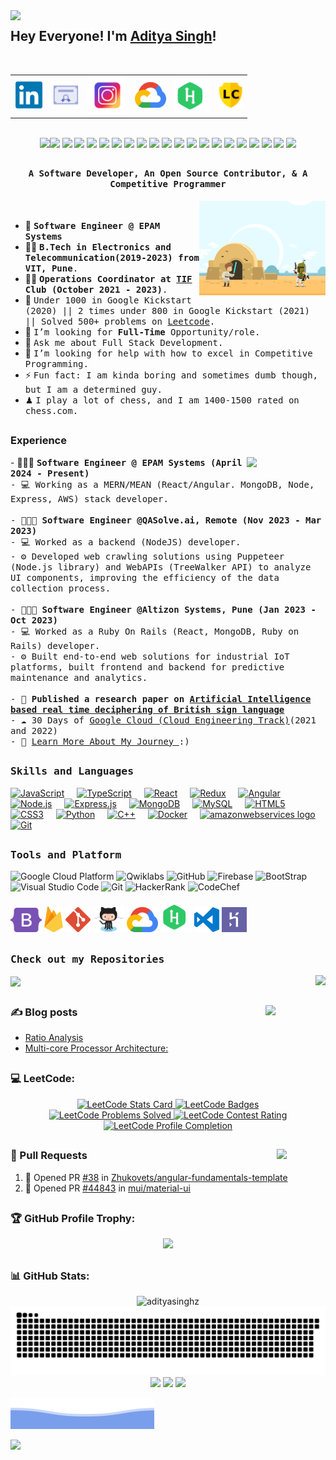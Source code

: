 
<img src="https://user-images.githubusercontent.com/74038190/229223156-0cbdaba9-3128-4d8e-8719-b6b4cf741b67.gif" width="50" align="left">
<h2>Hey Everyone! I'm <a href="https://github.com/adityasinghz">Aditya Singh</a>!</h2>

<br>

<table>
  <tr>
    <td align="center"><a href="https://www.linkedin.com/in/adityasinghz/"><img src="https://github.com/adityasinghz/adityasinghz/blob/main/imgs/linkedin-original.svg" width="45px" height="auto" /></a></td>
    <td align="center"><a href="https://linktr.ee/adityasinghz"><img src="https://github.com/adityasinghz/adityasinghz/blob/main/imgs/icons8-certificate-48.png" width="45px" height="auto" /></a></td>
    <td align="center"><a href="https://www.instagram.com/adityasinghz/"><img src="https://github.com/adityasinghz/adityasinghz/blob/main/imgs/instagram.svg" width="60px" height="auto" /></a></td>
    <td align="center"><a href="https://www.cloudskillsboost.google/public_profiles/2ff25928-f3d7-440a-a90f-ddec4b61fbb8"><img src="https://github.com/adityasinghz/adityasinghz/blob/main/imgs/google-cloud-1.svg" width="50px" height="auto" /></a></td>
    <td align="center"><a href="https://www.hackerrank.com/adityasinghz"><img src="https://github.com/adityasinghz/adityasinghz/blob/main/imgs/hackerrank.svg" width="55px" height="auto" /></a></td>
    <td align="center"><a href="https://leetcode.com/u/adityasinghz/"><img src="https://github.com/adityasinghz/adityasinghz/blob/main/imgs/leetcode-logo.png" width="40px" height="auto" /></a></td>
  </tr>
</table>






<br>
<div align="center">
<img src="https://user-images.githubusercontent.com/74038190/212257454-16e3712e-945a-4ca2-b238-408ad0bf87e6.gif" width="100"><img src="https://user-images.githubusercontent.com/74038190/212257472-08e52665-c503-4bd9-aa20-f5a4dae769b5.gif" width="100">
<img src="https://user-images.githubusercontent.com/74038190/212257468-1e9a91f1-b626-4baa-b15d-5c385dfa7ed2.gif" width="100">
<img src="https://user-images.githubusercontent.com/74038190/212257465-7ce8d493-cac5-494e-982a-5a9deb852c4b.gif" width="100">
<img src="https://user-images.githubusercontent.com/74038190/212257463-4d082cb4-7483-4eaf-bc25-6dde2628aabd.gif" width="100">
<img src="https://user-images.githubusercontent.com/74038190/212257460-738ff738-247f-4445-a718-cdd0ca76e2db.gif" width="100">
<img src="https://user-images.githubusercontent.com/74038190/212257467-871d32b7-e401-42e8-a166-fcfd7baa4c6b.gif" width="100">
<img src="https://user-images.githubusercontent.com/74038190/212281756-450d3ffa-9335-4b98-a965-db8a18fee927.gif" width="100">
<img src="https://user-images.githubusercontent.com/74038190/212280805-9bcb336b-8c55-46a8-abf8-ff286ab55472.gif" width="100">
<img src="https://user-images.githubusercontent.com/74038190/212280823-79088828-a258-4a4d-8d6c-96315d5a07af.gif" width="100">
<img src="https://user-images.githubusercontent.com/74038190/212281763-e6ecd7ef-c4aa-45b6-a97c-f33f6bb592bd.gif" width="100">
<img src="https://user-images.githubusercontent.com/74038190/212281775-b468df30-4edc-4bf8-a4ee-f52e1aaddc86.gif" width="100">
<img src="https://user-images.githubusercontent.com/74038190/212281780-0afd9616-8310-46e9-a898-c4f5269f1387.gif" width="100">
  
<img src="https://github.com/Anmol-Baranwal/Cool-GIFs-For-GitHub/assets/74038190/1a797f46-efe4-41e6-9e75-5303e1bbcbfa" width="100">
<img src="https://github.com/Anmol-Baranwal/Cool-GIFs-For-GitHub/assets/74038190/29fd6286-4e7b-4d6c-818f-c4765d5e39a9" width="100">
<img src="https://github.com/Anmol-Baranwal/Cool-GIFs-For-GitHub/assets/74038190/67f477ed-6624-42da-99f0-1a7b1a16eecb" width="100">
<img src="https://github.com/Anmol-Baranwal/Cool-GIFs-For-GitHub/assets/74038190/3c16d4f2-b757-4c70-8f42-43d5dddd2c36" width="100">
<img src="https://github.com/Anmol-Baranwal/Cool-GIFs-For-GitHub/assets/74038190/3fb2cdf6-8920-462e-87a4-95af376418aa" width="100">
<img src="https://github.com/Anmol-Baranwal/Cool-GIFs-For-GitHub/assets/74038190/de038172-e903-4951-926c-755878deb0b4" width="100">
<img src="https://github.com/Anmol-Baranwal/Cool-GIFs-For-GitHub/assets/74038190/398b19b1-9aae-4c1f-8bc0-d172a2c08d68" width="100">
<img src="https://github.com/Anmol-Baranwal/Cool-GIFs-For-GitHub/assets/74038190/e0d299f2-767c-4c21-bd49-90f2a19f1a78" width="100">
</div>

## <p align="center"><h4 align="center"><samp> A Software Developer, An Open Source Contributor, & A Competitive Programmer </samp></h4></p>

<div>
<img align="right" src="https://github.com/adityasinghz/adityasinghz/blob/main/terminal.gif" width="40%"/>
  <br>

- 👷 <samp><b>Software Engineer @ EPAM Systems</b>
- 👨‍🎓 <samp><b>B.Tech in Electronics and Telecommunication(2019-2023) from VIT, Pune</b>.
- 🧑🏽 <samp><b>Operations Coordinator at [TIF](https://www.linkedin.com/company/the-investment-forum-vit-pune/) Club (October 2021 - 2023)</b>.
- 🥇 <samp>Under 1000 in Google Kickstart (2020) || 2 times under 800 in Google Kickstart (2021) || Solved 500+ problems on [Leetcode](https://leetcode.com/u/adityasinghz/).
- 💼 <samp>I’m looking for **Full-Time** Opportunity/role.
- 💬 <samp>Ask me about Full Stack Development.
- 🤔 <samp>I’m looking for help with how to excel in Competitive Programming.
- ⚡ <samp>Fun fact: I am kinda boring and sometimes dumb though, but I am a determined guy.
- ♟ <samp>I play a lot of chess, and I am 1400-1500 rated on chess.com.
</div>

##

<div>
  <h3 align="left">Experience</h3>
  <div>
    <img
      align="right"
      src="https://user-images.githubusercontent.com/74038190/235224431-e8c8c12e-6826-47f1-89fb-2ddad83b3abf.gif"
      width="25%"
    />
    <p>
      - 👨🏾‍💻 <samp><b>Software Engineer @ EPAM Systems (April 2024 - Present)</b><br>
      - 💻 Working as a MERN/MEAN (React/Angular. MongoDB, Node, Express, AWS) stack developer.<br>
      <br>
      - 👨🏾‍💻 <b>Software Engineer @QASolve.ai, Remote (Nov 2023 - Mar 2023)</b><br>
      - 💻 Worked as a backend (NodeJS) developer.<br>
      - ⚙  Developed web crawling solutions using Puppeteer (Node.js library) and WebAPIs (TreeWalker API) to analyze UI components, improving the efficiency of the data collection process.<br>
      <br>
      - 👨🏾‍💻 <b>Software Engineer @Altizon Systems, Pune (Jan 2023 - Oct 2023)</b><br>
      - 💻 Worked as a Ruby On Rails (React, MongoDB, Ruby on Rails) developer.<br>
      - ⚙  Built end-to-end web solutions for industrial IoT platforms, built frontend and backend for predictive maintenance and analytics.<br>
      <br>
      - 🔬 <b>Published a research paper on 
        <a href="https://pubs.aip.org/aip/acp/article-abstract/2851/1/040004/2921927/Artificial-intelligence-based-real-time?redirectedFrom=fulltex" target="_blank">
          Artificial Intelligence based real time deciphering of British sign language
        </a></b><br>
      - ☁ 30 Days of  <a href="https://www.cloudskillsboost.google/public_profiles/2ff25928-f3d7-440a-a90f-ddec4b61fbb8">Google Cloud (Cloud Engineering Track)</a>(2021 and 2022)<br>
      - 🔗 <a href="https://github.com/adityasinghz/adityasinghz/blob/main/AdityaSWE_2023grad.pdf" target="_blank">
          Learn More About My Journey
        </a>:)
    </p>
  </div>
</div>




##
<h3><b><samp>Skills and Languages</samp></b></h3>
<span>
<div align="left">
  <a href="https://www.linkedin.com/learning/certificates/bcebde4090f25e03501b47185896ecb13c1836f30d4588dcb0ca21658dfa1f90?u=2113185"><img src="https://cdn.jsdelivr.net/gh/devicons/devicon/icons/javascript/javascript-original.svg" height="30" alt="JavaScript" /></a>
  <img width="12" />
  <a href="https://www.linkedin.com/learning/certificates/338fcea9510065117e46487bd6e1197bf9920f276a9e4cb5b3ed7ae885939f2f?u=2113185"><img src="https://cdn.jsdelivr.net/gh/devicons/devicon/icons/typescript/typescript-original.svg" height="30" alt="TypeScript" /></a>
  <img width="12" />
  <a href="#"><img src="https://cdn.jsdelivr.net/gh/devicons/devicon/icons/react/react-original.svg" height="30" alt="React" /></a>
  <img width="12" />
  <a href="#"><img src="https://cdn.jsdelivr.net/gh/devicons/devicon/icons/redux/redux-original.svg" height="30" alt="Redux" /></a>
  <img width="12" />
  <a href="#"><img src="https://cdn.jsdelivr.net/gh/devicons/devicon/icons/angularjs/angularjs-original.svg" height="30" alt="Angular" /></a>
  <img width="12" />
  <a href="#"><img src="https://cdn.jsdelivr.net/gh/devicons/devicon/icons/nodejs/nodejs-original.svg" height="30" alt="Node.js" /></a>
  <img width="12" />
  <a href="#"><img src="https://cdn.jsdelivr.net/gh/devicons/devicon/icons/express/express-original-wordmark.svg" height="30" alt="Express.js" /></a>
  <img width="12" />
  <a href="#"><img src="https://cdn.jsdelivr.net/gh/devicons/devicon/icons/mongodb/mongodb-original.svg" height="30" alt="MongoDB" /></a>
  <img width="12" />
  <a href="https://www.hackerrank.com/certificates/9609cc5f0425"><img src="https://cdn.jsdelivr.net/gh/devicons/devicon/icons/mysql/mysql-original.svg" height="30" alt="MySQL" /></a>
  <img width="12" />
  <a href="#"><img src="https://cdn.jsdelivr.net/gh/devicons/devicon/icons/html5/html5-original.svg" height="30" alt="HTML5" /></a>
  <img width="12" />
  <a href="#"><img src="https://cdn.jsdelivr.net/gh/devicons/devicon/icons/css3/css3-original.svg" height="30" alt="CSS3" /></a>
  <img width="12" />
  <a href="#"><img src="https://cdn.jsdelivr.net/gh/devicons/devicon/icons/python/python-original.svg" height="30" alt="Python" /></a>
  <img width="12" />
  <a href="https://www.udemy.com/certificate/UC-7be94a82-375f-42f9-a084-476a1017cf30/"><img src="https://cdn.jsdelivr.net/gh/devicons/devicon/icons/cplusplus/cplusplus-original.svg" height="30" alt="C++" /></a>
  <img width="12" />
  <a href="#"><img src="https://cdn.jsdelivr.net/gh/devicons/devicon/icons/docker/docker-original.svg" height="30" alt="Docker" /></a>
  <img width="12" />
  <a href="https://www.credly.com/badges/c57ca0a8-9cb3-46cd-b9a7-54bad69f8204/public_url"><img src="https://cdn.jsdelivr.net/gh/devicons/devicon/icons/amazonwebservices/amazonwebservices-line-wordmark.svg" height="30" alt="amazonwebservices logo"  /></a>
  <img width="12" />
  <a href="https://www.linkedin.com/learning/certificates/bfd79d4fb61fecae3aff3f7ecb35f2eb7d1d38ea20f00e9bb4b3d49a88620e22?u=2113185"><img src="https://cdn.jsdelivr.net/gh/devicons/devicon/icons/git/git-original.svg" height="30" alt="Git" /></a>
</div>
  </span>
    
##

<h3><b><samp>Tools and Platform</samp></b></h3>


![Google Cloud Platform](https://img.shields.io/badge/Google_Cloud-4285F4?style=flat-square&logo=google-cloud&logoColor=white)
![Qwiklabs](https://img.shields.io/badge/Qwiklabs-F5CD0E?style=flat-square&logo=Qwiklabs&logoColor=800000)
![GitHub](https://img.shields.io/badge/GitHub-181717?style=flat-square&logo=github)
![Firebase](https://img.shields.io/badge/Firebase-ffcb2c?style=flat-square&logo=Firebase&logoColor=DD1100)
![BootStrap](https://img.shields.io/badge/Bootstrap-7952B3?style=flat-square&logo=bootstrap&logoColor=white)
![Visual Studio Code](https://img.shields.io/badge/Visual_Studio_Code-007ACC?style=flat-square&logo=Visual-Studio-Code&logoColor=white)
![Git](https://img.shields.io/badge/Git-F05032?style=flat-square&logo=Git&logoColor=white)
![HackerRank](https://img.shields.io/badge/HackerRank-107C10?style=flat-square&logo=HackerRank&logoColor=black)
![CodeChef](https://img.shields.io/badge/CodeChef-5B4638?style=flat-square&logo=CodeChef&logoColor=white)
  
<span>
<img src="https://github.com/adityasinghz/adityasinghz/blob/main/imgs/bootstrap-5-1.svg" alt="drawing" width="50"/>
<img src="https://github.com/adityasinghz/adityasinghz/blob/main/imgs/firebase-1.svg" alt="drawing" width="30"/>
<img src="https://github.com/adityasinghz/adityasinghz/blob/main/imgs/git-icon.svg" alt="drawing" width="40"/>
<img src="https://github.com/adityasinghz/adityasinghz/blob/main/imgs/Octocat.png" alt="drawing" width="50"/>
<img src="https://github.com/adityasinghz/adityasinghz/blob/main/imgs/google-cloud-1.svg" alt="drawing" width="50"/>
<img src="https://github.com/adityasinghz/adityasinghz/blob/main/imgs/hackerrank.svg" alt="drawing" width="50"/>
<img src="https://github.com/adityasinghz/adityasinghz/blob/main/imgs/visual-studio-code.svg" alt="drawing" width="40"/>
<img src="https://github.com/adityasinghz/adityasinghz/blob/main/imgs/heroku-4.svg" alt="drawing" width="40"/>
</span>

##
  
<h3><b><samp>Check out my Repositories</samp></b></h3>

<span>
<a href="https://github.com/adityasinghz/Artificial-Intelligence-based-Real-Time-Deciphering-of-British-Sign-Language">
  <img align="right" src="https://github-readme-stats.vercel.app/api/pin/?username=adityasinghz&repo=Artificial-Intelligence-based-Real-Time-Deciphering-of-British-Sign-Language" />
</a>
<a href="https://github.com/adityasinghz/Review-Analysis-with-BERT-Neural-Network-and-Python">
  <img align="center" src="https://github-readme-stats.vercel.app/api/pin/?username=adityasinghz&repo=Review-Analysis-with-BERT-Neural-Network-and-Python" />
</a>
  </span>
  
##

<img 
src="https://github.com/Anmol-Baranwal/Cool-GIFs-For-GitHub/assets/74038190/8aa99f6c-267d-4977-9cd3-1a4c11675863" 
width="19%"
align="right"
/>
### ✍️ Blog posts
<!-- BLOG-POST-LIST:START -->
- [Ratio Analysis](https://medium.com/@adityasinghz/ratio-analysis-8c335dc3a6cc?source=rss-ae008365e35a------2)
- [Multi-core Processor Architecture:](https://medium.com/@adityasinghz/multi-core-processor-architecture-7580bc347042?source=rss-ae008365e35a------2)
<!-- BLOG-POST-LIST:END -->


##

### 💻 LeetCode:
<div align="center">
  <a href="https://leetcode.com/adityasinghz/">
    <img src="https://leetcard.jacoblin.cool/adityasinghz?theme=dark&font=Baloo%20Chettan&ext=contest" width="45%" alt="LeetCode Stats Card" />
    <img src="https://leetcode-badge-showcase.vercel.app/api?username=adityasinghz&&filter=submission&theme=dark" alt="LeetCode Badges" width="45%" />
  </a>
</div>
  <div align="center" width="100%">
  <a href="https://leetcode.com/adityasinghz/">
    <!-- Badge 1: Problem Solving -->
    <img src="https://img.shields.io/badge/Problems%20Solved-500+-yellow?style=for-the-badge&logo=leetcode" alt="LeetCode Problems Solved" />
  </a>
  <a href="https://leetcode.com/adityasinghz/">
    <!-- Badge 2: Contest Rating -->
    <img src="https://img.shields.io/badge/Contest%20Rating-1400%2B-orange?style=for-the-badge&logo=leetcode" alt="LeetCode Contest Rating" />
  </a>
  <a href="https://leetcode.com/adityasinghz/">
    <!-- Badge 3: Profile Completion -->
    <img src="https://img.shields.io/badge/Profile%20Completion-100%25-brightgreen?style=for-the-badge&logo=leetcode" alt="LeetCode Profile Completion" />
  </a>
</div>

##

<img
align="right"
src="https://github.com/Anmol-Baranwal/Cool-GIFs-For-GitHub/assets/74038190/491e3e44-11a0-487a-b07b-717f677bbe4a"
width="15.5%"
/>

### 🔀 Pull Requests
<!--START_SECTION:activity-->
1. 💪 Opened PR [#38](https://github.com/Zhukovets/angular-fundamentals-template/pull/38) in [Zhukovets/angular-fundamentals-template](https://github.com/Zhukovets/angular-fundamentals-template)
2. 💪 Opened PR [#44843](https://github.com/mui/material-ui/pull/44843) in [mui/material-ui](https://github.com/mui/material-ui)
<!--END_SECTION:activity-->
##

 ### 🏆 GitHub Profile Trophy:
 <p align="center">
 <a href="https://github.com/ryo-ma/github-profile-trophy">
   <img width=800 src="https://github-profile-trophy.vercel.app/?username=adityasinghz&column=8&theme=dark&no-frame=true&no-bg=true"/>
 </a>
 </p>

##



### 📊 GitHub Stats:


<div align="center"><img src="https://github-readme-stats.vercel.app/api?username=adityasinghz&show_icons=true&theme=gotham" alt="adityasinghz" width="70%"/></div>

<div align="center">
  <picture>
  <source media="(prefers-color-scheme: dark)" srcset="https://raw.githubusercontent.com/adityasinghz/adityasinghz/output/github-snake-dark.svg" />
  <source media="(prefers-color-scheme: light)" srcset="https://raw.githubusercontent.com/adityasinghz/adityasinghz/output/github-snake.svg" />
  <img alt="github-snake" src="https://raw.githubusercontent.com/adityasinghz/adityasinghz/output/github-snake.svg" />
</picture>
</div>
<div align="center">
  <img src="https://user-images.githubusercontent.com/74038190/213866269-5d00981c-7c98-46d7-8a8e-16f462f15227.gif" width="200" />
  <img src="https://user-images.githubusercontent.com/74038190/213866269-5d00981c-7c98-46d7-8a8e-16f462f15227.gif" width="200" />
  <img src="https://user-images.githubusercontent.com/74038190/213866269-5d00981c-7c98-46d7-8a8e-16f462f15227.gif" width="200" />
</div>

![](https://github.com/adityasinghz/adityasinghz/blob/main/imgs/bottom_header.svg)

<img src="https://user-images.githubusercontent.com/74038190/212284158-e840e285-664b-44d7-b79b-e264b5e54825.gif" width="100%">
